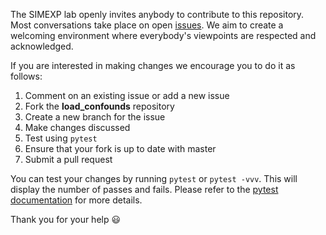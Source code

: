 The SIMEXP lab openly invites anybody to contribute to this repository. Most conversations take place on open [issues](https://github.com/SIMEXP/load_confounds/issues). We aim to create a welcoming environment where everybody's viewpoints are respected and acknowledged.

If you are interested in making changes we encourage you to do it as follows:
1. Comment on an existing issue or add a new issue
1. Fork the **load_confounds** repository
1. Create a new branch for the issue
1. Make changes discussed
1. Test  using `pytest`
1. Ensure that your fork is up to date with master
1. Submit a pull request

You can test your changes by running `pytest` or `pytest -vvv`. This will display the number of passes and fails. Please refer to the [pytest documentation](https://docs.pytest.org/en/latest/usage.html) for more details.   

Thank you for your help  :smiley:
